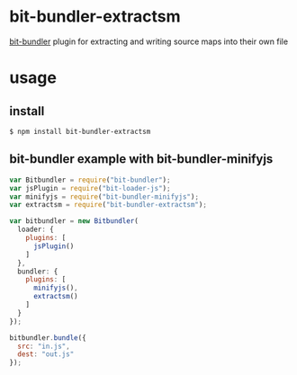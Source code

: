 # bit-bundler-extractsm
[bit-bundler](https://github.com/MiguelCastillo/bit-bundler) plugin for extracting and writing source maps into their own file

# usage

## install

```
$ npm install bit-bundler-extractsm
```

## bit-bundler example with bit-bundler-minifyjs

``` javascript
var Bitbundler = require("bit-bundler");
var jsPlugin = require("bit-loader-js");
var minifyjs = require("bit-bundler-minifyjs");
var extractsm = require("bit-bundler-extractsm");

var bitbundler = new Bitbundler(
  loader: {
    plugins: [
      jsPlugin()
    ]
  },
  bundler: {
    plugins: [
      minifyjs(),
      extractsm()
    ]
  }
});

bitbundler.bundle({
  src: "in.js",
  dest: "out.js"
});
```
